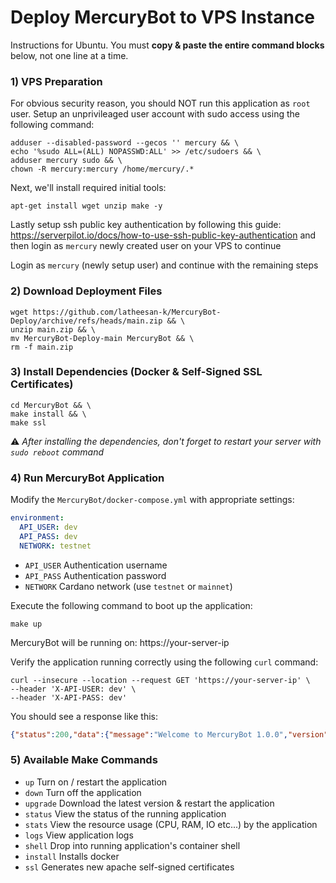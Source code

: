 # Deploy MercuryBot to VPS Instance

Instructions for Ubuntu. You must **copy & paste the entire command blocks** below, not one line at a time.

### 1) VPS Preparation

For obvious security reason, you should NOT run this application as `root` user. Setup an unprivileaged user account with sudo access using the following command:

```shell
adduser --disabled-password --gecos '' mercury && \
echo '%sudo ALL=(ALL) NOPASSWD:ALL' >> /etc/sudoers && \
adduser mercury sudo && \
chown -R mercury:mercury /home/mercury/.*
```

Next, we'll install required initial tools:

```shell
apt-get install wget unzip make -y
```

Lastly setup ssh public key authentication by following this guide: https://serverpilot.io/docs/how-to-use-ssh-public-key-authentication and then login as `mercury` newly created user on your VPS to continue

Login as `mercury` (newly setup user) and continue with the remaining steps

### 2) Download Deployment Files

```shell
wget https://github.com/latheesan-k/MercuryBot-Deploy/archive/refs/heads/main.zip && \
unzip main.zip && \
mv MercuryBot-Deploy-main MercuryBot && \
rm -f main.zip
```

### 3) Install Dependencies (Docker & Self-Signed SSL Certificates)

```shell
cd MercuryBot && \
make install && \
make ssl
```

⚠️ _After installing the dependencies, don't forget to restart your server with `sudo reboot` command_

### 4) Run MercuryBot Application

Modify the `MercuryBot/docker-compose.yml` with appropriate settings:

```yaml
environment:
  API_USER: dev
  API_PASS: dev
  NETWORK: testnet
```

* `API_USER` Authentication username
* `API_PASS` Authentication password
* `NETWORK` Cardano network (use `testnet` or `mainnet`)

Execute the following command to boot up the application:

```shell
make up
```

MercuryBot will be running on: https://your-server-ip

Verify the application running correctly using the following `curl` command:

```shell
curl --insecure --location --request GET 'https://your-server-ip' \
--header 'X-API-USER: dev' \
--header 'X-API-PASS: dev'
```

You should see a response like this:

```json
{"status":200,"data":{"message":"Welcome to MercuryBot 1.0.0","version":"cardano-cli 1.27.0 - linux-x86_64 - ghc-8.10","build":"git rev 8fe46140a52810b6ca456be01d652ca08fe730bf"}}
```

### 5) Available Make Commands

* `up` Turn on / restart the application
* `down` Turn off the application
* `upgrade` Download the latest version & restart the application
* `status` View the status of the running application
* `stats` View the resource usage (CPU, RAM, IO etc...) by the application
* `logs` View application logs
* `shell` Drop into running application's container shell
* `install` Installs docker
* `ssl` Generates new apache self-signed certificates
